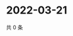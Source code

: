 # 2022-03-21

共 0 条

<!-- BEGIN WEIBO -->
<!-- 最后更新时间 Mon Mar 21 2022 00:20:15 GMT+0800 (China Standard Time) -->

<!-- END WEIBO -->
